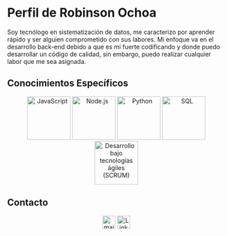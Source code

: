 # Perfil de Robinson Ochoa

Soy tecnólogo en sistematización de datos, me caracterizo por aprender rápido y ser alguien comprometido con sus labores. Mi enfoque va en el desarrollo back-end debido a que es mi fuerte codificando y donde puedo desarrollar un código de calidad, sin embargo, puedo realizar cualquier labor que me sea asignada.

## Conocimientos Específicos

<div align="center">
   <a href="https://developer.mozilla.org/es/docs/Web/JavaScript"><img src="https://upload.wikimedia.org/wikipedia/commons/6/6a/JavaScript-logo.png" width="100" alt="JavaScript"></a>
   <a href="https://nodejs.org/en/about"><img src="https://cdn-icons-png.flaticon.com/512/919/919825.png" width="100" alt="Node.js"></a>
   <a href="https://www.python.org/"><img src="https://cdn.icon-icons.com/icons2/2699/PNG/512/python_vertical_logo_icon_168039.png" width="100" alt="Python"></a>
   <a href="https://www.mysql.com/"><img src="https://e7.pngegg.com/pngimages/369/459/png-clipart-logo-mysql-cluster-database-oracle-corporation-sql-logo-blue-text-thumbnail.png" width="100" alt="SQL"></a>
   <a href="https://www.scrum.org/"><img src="https://miro.medium.com/v2/resize:fit:400/0*KpzqUReoWU_DEwb5.png" width="100" alt="Desarrollo bajo tecnologías ágiles (SCRUM)"></a>
</div>

## Contacto
<div align="center">
<a href="mailto:robinsonochoa4@gmail.com"><img src="https://www.vectorlogo.zone/logos/gmail/gmail-icon.svg" width="30px" alt="mail"></a>
<a href="https://www.linkedin.com/in/robinson-stiven-inagan-ochoa-12a53125b/"><img src="https://upload.wikimedia.org/wikipedia/commons/thumb/c/ca/LinkedIn_logo_initials.png/640px-LinkedIn_logo_initials.png" width="30px" alt="Linkedin"></a> 
</div>


